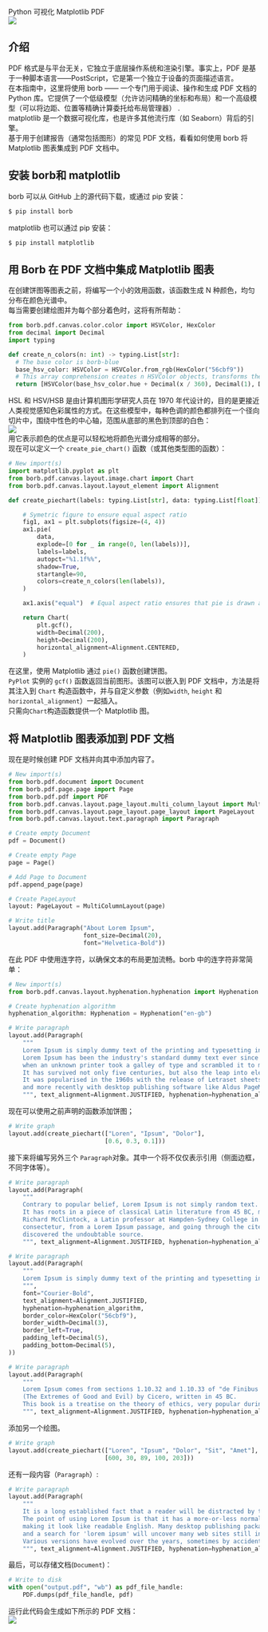 Python 可视化 Matplotlib PDF<br />![](./img/1635161171589-aecf27c0-84b4-4b27-9735-e25bd9f596fd.webp)
<a name="oGtmq"></a>
## 介绍
PDF 格式是与平台无关，它独立于底层操作系统和渲染引擎。事实上，PDF 是基于一种脚本语言——PostScript，它是第一个独立于设备的页面描述语言。<br />在本指南中，这里将使用 borb —— 一个专门用于阅读、操作和生成 PDF 文档的 Python 库。它提供了一个低级模型（允许访问精确的坐标和布局）和一个高级模型（可以将边距、位置等精确计算委托给布局管理器） .<br />matplotlib 是一个数据可视化库，也是许多其他流行库（如 Seaborn）背后的引擎。<br />基于用于创建报告（通常包括图形）的常见 PDF 文档，看看如何使用 borb 将 Matplotlib 图表集成到 PDF 文档中。
<a name="pEeGr"></a>
## 安装 borb和 matplotlib
borb 可以从 GitHub 上的源代码下载，或通过 pip 安装：
```bash
$ pip install borb
```
matplotlib 也可以通过 pip 安装：
```bash
$ pip install matplotlib
```
<a name="wgsqt"></a>
## 用 Borb 在 PDF 文档中集成 Matplotlib 图表
在创建饼图等图表之前，将编写一个小的效用函数，该函数生成 N 种颜色，均匀分布在颜色光谱中。<br />每当需要创建绘图并为每个部分着色时，这将有所帮助：
```python
from borb.pdf.canvas.color.color import HSVColor, HexColor
from decimal import Decimal
import typing

def create_n_colors(n: int) -> typing.List[str]:
  # The base color is borb-blue
  base_hsv_color: HSVColor = HSVColor.from_rgb(HexColor("56cbf9"))
  # This array comprehension creates n HSVColor objects, transforms then to RGB, and then returns their hex string
  return [HSVColor(base_hsv_color.hue + Decimal(x / 360), Decimal(1), Decimal(1)).to_rgb().to_hex_string() for x in range(0, 360, int(360/n))]
```
HSL 和 HSV/HSB 是由计算机图形学研究人员在 1970 年代设计的，目的是更接近人类视觉感知色彩属性的方式。在这些模型中，每种色调的颜色都排列在一个径向切片中，围绕中性色的中心轴，范围从底部的黑色到顶部的白色：<br />![](./img/1635161171689-a5bc6e00-479e-4c70-a4a6-ff7248bf0a56.webp)<br />用它表示颜色的优点是可以轻松地将颜色光谱分成相等的部分。<br />现在可以定义一个 `create_pie_chart()` 函数（或其他类型图的函数）：
```python
# New import(s)
import matplotlib.pyplot as plt
from borb.pdf.canvas.layout.image.chart import Chart
from borb.pdf.canvas.layout.layout_element import Alignment

def create_piechart(labels: typing.List[str], data: typing.List[float]):

    # Symetric figure to ensure equal aspect ratio
    fig1, ax1 = plt.subplots(figsize=(4, 4))
    ax1.pie(
        data,
        explode=[0 for _ in range(0, len(labels))],
        labels=labels,
        autopct="%1.1f%%",
        shadow=True,
        startangle=90,
        colors=create_n_colors(len(labels)),
    )

    ax1.axis("equal")  # Equal aspect ratio ensures that pie is drawn as a circle.

    return Chart(
        plt.gcf(),
        width=Decimal(200),
        height=Decimal(200),
        horizontal_alignment=Alignment.CENTERED,
    )
```
在这里，使用 Matplotlib 通过 `pie()` 函数创建饼图。<br />`PyPlot` 实例的 `gcf()` 函数返回当前图形。该图可以嵌入到 PDF 文档中，方法是将其注入到 `Chart` 构造函数中，并与自定义参数（例如`width`, `height` 和 `horizontal_alignment`）一起插入。<br />只需向`Chart`构造函数提供一个 Matplotlib 图。
<a name="pfV0K"></a>
## 将 Matplotlib 图表添加到 PDF 文档
现在是时候创建 PDF 文档并向其中添加内容了。
```python
# New import(s)
from borb.pdf.document import Document
from borb.pdf.page.page import Page
from borb.pdf.pdf import PDF
from borb.pdf.canvas.layout.page_layout.multi_column_layout import MultiColumnLayout
from borb.pdf.canvas.layout.page_layout.page_layout import PageLayout
from borb.pdf.canvas.layout.text.paragraph import Paragraph

# Create empty Document
pdf = Document()

# Create empty Page
page = Page()

# Add Page to Document
pdf.append_page(page)

# Create PageLayout
layout: PageLayout = MultiColumnLayout(page)

# Write title
layout.add(Paragraph("About Lorem Ipsum", 
                     font_size=Decimal(20), 
                     font="Helvetica-Bold"))
```
在此 PDF 中使用连字符，以确保文本的布局更加流畅。borb 中的连字符非常简单：
```python
# New import(s)
from borb.pdf.canvas.layout.hyphenation.hyphenation import Hyphenation

# Create hyphenation algorithm
hyphenation_algorithm: Hyphenation = Hyphenation("en-gb")

# Write paragraph
layout.add(Paragraph(
    """
    Lorem Ipsum is simply dummy text of the printing and typesetting industry. 
    Lorem Ipsum has been the industry's standard dummy text ever since the 1500s, 
    when an unknown printer took a galley of type and scrambled it to make a type specimen book. 
    It has survived not only five centuries, but also the leap into electronic typesetting, remaining essentially unchanged. 
    It was popularised in the 1960s with the release of Letraset sheets containing Lorem Ipsum passages, 
    and more recently with desktop publishing software like Aldus PageMaker including versions of Lorem Ipsum.
    """, text_alignment=Alignment.JUSTIFIED, hyphenation=hyphenation_algorithm))
```
现在可以使用之前声明的函数添加饼图；
```python
# Write graph
layout.add(create_piechart(["Loren", "Ipsum", "Dolor"], 
                           [0.6, 0.3, 0.1]))
```
接下来将编写另外三个 `Paragraph`对象。其中一个将不仅仅表示引用（侧面边框，不同字体等）。
```python
# Write paragraph
layout.add(Paragraph(
    """
    Contrary to popular belief, Lorem Ipsum is not simply random text. 
    It has roots in a piece of classical Latin literature from 45 BC, making it over 2000 years old. 
    Richard McClintock, a Latin professor at Hampden-Sydney College in Virginia, looked up one of the more obscure Latin words, 
    consectetur, from a Lorem Ipsum passage, and going through the cites of the word in classical literature, 
    discovered the undoubtable source.
    """, text_alignment=Alignment.JUSTIFIED, hyphenation=hyphenation_algorithm))

# Write paragraph
layout.add(Paragraph(
    """
    Lorem Ipsum is simply dummy text of the printing and typesetting industry. 
    """, 
    font="Courier-Bold",
    text_alignment=Alignment.JUSTIFIED, 
    hyphenation=hyphenation_algorithm,
    border_color=HexColor("56cbf9"),
    border_width=Decimal(3),
    border_left=True,
    padding_left=Decimal(5),
    padding_bottom=Decimal(5),
))

# Write paragraph
layout.add(Paragraph(
    """
    Lorem Ipsum comes from sections 1.10.32 and 1.10.33 of "de Finibus Bonorum et Malorum" 
    (The Extremes of Good and Evil) by Cicero, written in 45 BC. 
    This book is a treatise on the theory of ethics, very popular during the Renaissance.
    """, text_alignment=Alignment.JUSTIFIED, hyphenation=hyphenation_algorithm))
```
添加另一个绘图。
```python
# Write graph
layout.add(create_piechart(["Loren", "Ipsum", "Dolor", "Sit", "Amet"], 
                           [600, 30, 89, 100, 203]))
```
还有一段内容（`Paragraph`）:
```python
# Write paragraph
layout.add(Paragraph(
    """
    It is a long established fact that a reader will be distracted by the readable content of a page when looking at its layout. 
    The point of using Lorem Ipsum is that it has a more-or-less normal distribution of letters, as opposed to using 'Content here, content here', 
    making it look like readable English. Many desktop publishing packages and web page editors now use Lorem Ipsum as their default model text, 
    and a search for 'lorem ipsum' will uncover many web sites still in their infancy. 
    Various versions have evolved over the years, sometimes by accident, sometimes on purpose (injected humour and the like).
    """, text_alignment=Alignment.JUSTIFIED, hyphenation=hyphenation_algorithm))
```
最后，可以存储文档(`Document`)：
```python
# Write to disk
with open("output.pdf", "wb") as pdf_file_handle:
    PDF.dumps(pdf_file_handle, pdf)
```
运行此代码会生成如下所示的 PDF 文档：<br />![](./img/1635161171551-6d5b8df9-066c-44dd-9f1f-3a047625d967.webp)
